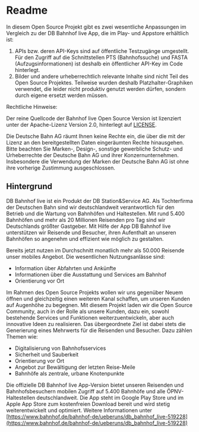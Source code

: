 # Readme

In diesem Open Source Projekt gibt es zwei wesentliche Anpassungen im Vergleich zu der DB Bahnhof live App, die im Play- und Appstore erhältlich ist:

1. APIs bzw. deren API-Keys sind auf öffentliche Testzugänge umgestellt. Für den Zugriff auf die Schnittstellen PTS (Bahnhofssuche) und FASTA (Aufzugsinformationen) ist deshalb ein öffentlicher API-Key im Code hinterlegt.  
2. Bilder und andere urheberrechtlich relevante Inhalte sind nicht Teil des Open Source Projektes. Teilweise wurden deshalb Platzhalter-Graphiken verwendet, die leider nicht produktiv genutzt werden dürfen, sondern durch eigene ersetzt werden müssen.

Rechtliche Hinweise:

Der reine Quellcode der Bahnhof live Open Source Version ist lizenziert unter der Apache-Lizenz Version 2.0, hinterlegt auf [LICENSE](https://github.com/dbbahnhoflive/dbbahnhoflive-android/blob/master/LICENSE).

Die Deutsche Bahn AG räumt Ihnen keine Rechte ein, die über die mit der Lizenz an den bereitgestellten Daten eingeräumten Rechte hinausgehen. Bitte beachten Sie Marken-, Design-, sonstige gewerbliche Schutz- und Urheberrechte der Deutsche Bahn AG und ihrer Konzernunternehmen. Insbesondere die Verwendung der Marken der Deutsche Bahn AG ist ohne ihre vorherige Zustimmung ausgeschlossen.

## Hintergrund

DB Bahnhof live ist ein Produkt der DB Station&Service AG. Als Tochterfirma der Deutschen Bahn sind wir deutschlandweit verantwortlich für den Betrieb und die Wartung von Bahnhöfen und Haltestellen. Mit rund 5.400 Bahnhöfen und mehr als 20 Millionen Reisenden pro Tag sind wir Deutschlands größter Gastgeber. Mit Hilfe der App DB Bahnhof live unterstützen wir Reisende und Besucher, ihren Aufenthalt an unseren Bahnhöfen so angenehm und effizient wie möglich zu gestalten.

Bereits jetzt nutzen im Durchschnitt monatlich mehr als 50.000 Reisende unser mobiles Angebot. Die wesentlichen Nutzungsanlässe sind:

* Information über Abfahrten und Ankünfte
* Informationen über die Ausstattung und Services am Bahnhof
* Orientierung vor Ort

Im Rahmen des Open Source Projekts wollen wir uns gegenüber Neuem öffnen und gleichzeitig einen weiteren Kanal schaffen, um unseren Kunden auf Augenhöhe zu begegnen. Mit diesem Projekt laden wir die Open Source Community, auch in der Rolle als unsere Kunden, dazu ein, sowohl bestehende Services und Funktionen weiterzuentwickeln, aber auch innovative Ideen zu realisieren. Das übergeordnete Ziel ist dabei stets die Generierung eines Mehrwerts für die Reisenden und Besucher. Dazu zählen Themen wie:

* Digitalisierung von Bahnhofsservices
* Sicherheit und Sauberkeit
* Orientierung vor Ort
* Angebot zur Bewältigung der letzten Reise-Meile
* Bahnhöfe als zentrale, urbane Knotenpunkte

Die offizielle DB Bahnhof live App-Version bietet unseren Reisenden und Bahnhofsbesuchern mobilen Zugriff auf 5.400 Bahnhöfe und alle ÖPNV-Haltestellen deutschlandweit. Die App steht im Google Play Store und im Apple App Store zum kostenfreien Download bereit und wird stetig weiterentwickelt und optimiert. Weitere Informationen unter [https://www.bahnhof.de/bahnhof-de/ueberuns/db_bahnhof_live-519228](https://www.bahnhof.de/bahnhof-de/ueberuns/db_bahnhof_live-519228)
